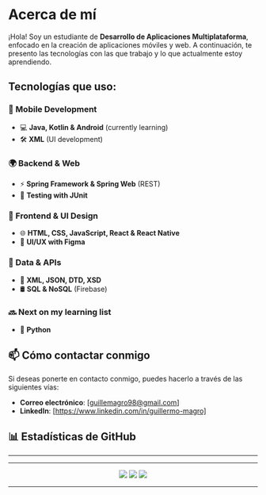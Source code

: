 # Acerca de mí

¡Hola! Soy un estudiante de **Desarrollo de Aplicaciones Multiplataforma**, enfocado en la creación de aplicaciones móviles y web. A continuación, te presento las tecnologías con las que trabajo y lo que actualmente estoy aprendiendo.

## Tecnologías que uso:

### 📱 Mobile Development
- 💻 **Java, Kotlin & Android** (currently learning)
- 🛠️ **XML** (UI development)

### 🌍 Backend & Web
- ⚡ **Spring Framework & Spring Web** (REST)
- 🧪 **Testing with JUnit**

### 🎨 Frontend & UI Design
- 🌐 **HTML, CSS, JavaScript, React & React Native**
- 🎨 **UI/UX with Figma**

### 📡 Data & APIs
- 🧩 **XML, JSON, DTD, XSD**
- 🛢️ **SQL & NoSQL** (Firebase)

### 🔜 Next on my learning list
- 🦀 **Python**

## 📫 Cómo contactar conmigo

Si deseas ponerte en contacto conmigo, puedes hacerlo a través de las siguientes vías:
- **Correo electrónico**: [guillemagro98@gmail.com]
- **LinkedIn**: [https://www.linkedin.com/in/guillermo-magro]

## 📊 Estadísticas de GitHub
<hr/>


<hr/>

<p align="center">
  <img src ="https://github-readme-stats.vercel.app/api?username=Guillemj98&show_icons=true&count_private=true&theme=merko&hide_border=true&bg_color=00000000&hide_rank=true">
  <img src ="https://github-readme-stats.vercel.app/api/top-langs/?username=Guillemj98&layout=compact&hide_border=true&theme=merko&bg_color=00000000&langs_count=8">
  <img src ="https://github-readme-streak-stats.herokuapp.com/?user=Guillemj98&theme=merko&hide_border=true&background=FFFFFF00">
</p>
<!-- https://github.com/anuraghazra/github-readme-stats#github-readme-stats -->

<hr/>



